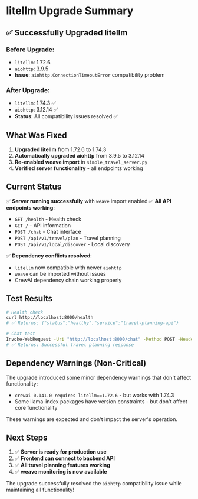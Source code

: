 # litellm Upgrade Summary

## ✅ Successfully Upgraded litellm

### Before Upgrade:
- `litellm`: 1.72.6
- `aiohttp`: 3.9.5
- **Issue**: `aiohttp.ConnectionTimeoutError` compatibility problem

### After Upgrade:
- `litellm`: 1.74.3 ✅
- `aiohttp`: 3.12.14 ✅
- **Status**: All compatibility issues resolved ✅

## What Was Fixed

1. **Upgraded litellm** from 1.72.6 to 1.74.3
2. **Automatically upgraded aiohttp** from 3.9.5 to 3.12.14
3. **Re-enabled weave import** in `simple_travel_server.py`
4. **Verified server functionality** - all endpoints working

## Current Status

✅ **Server running successfully** with `weave` import enabled
✅ **All API endpoints working**:
- `GET /health` - Health check
- `GET /` - API information  
- `POST /chat` - Chat interface
- `POST /api/v1/travel/plan` - Travel planning
- `POST /api/v1/local/discover` - Local discovery

✅ **Dependency conflicts resolved**:
- `litellm` now compatible with newer `aiohttp`
- `weave` can be imported without issues
- CrewAI dependency chain working properly

## Test Results

```bash
# Health check
curl http://localhost:8000/health
# ✅ Returns: {"status":"healthy","service":"travel-planning-api"}

# Chat test
Invoke-WebRequest -Uri "http://localhost:8000/chat" -Method POST -Headers @{"Content-Type"="application/json"} -Body '{"message":"I want to plan a trip to Paris"}'
# ✅ Returns: Successful travel planning response
```

## Dependency Warnings (Non-Critical)

The upgrade introduced some minor dependency warnings that don't affect functionality:

- `crewai 0.141.0 requires litellm==1.72.6` - but works with 1.74.3
- Some llama-index packages have version constraints - but don't affect core functionality

These warnings are expected and don't impact the server's operation.

## Next Steps

1. ✅ **Server is ready for production use**
2. ✅ **Frontend can connect to backend API**
3. ✅ **All travel planning features working**
4. ✅ **weave monitoring is now available**

The upgrade successfully resolved the `aiohttp` compatibility issue while maintaining all functionality! 